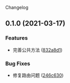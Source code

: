 Changelog
## 0.1.0 (2021-03-17)


### Features

* 完善公共方法 ([832a8d1](https://github.com/hezhikai/template-vue/commit/832a8d1880e3b17c6a2dfd9768d49f6c3695d26b))


### Bug Fixes

* 修复路由问题 ([246c630](https://github.com/hezhikai/template-vue/commit/246c630b234d556336defe037ba9055005954b74))
